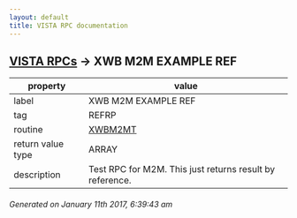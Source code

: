 ```yaml
---
layout: default
title: VISTA RPC documentation
---
```




## [VISTA RPCs](TableOfContent.md) &#8594; XWB M2M EXAMPLE REF 

 property | value 
--- | --- 
 label | XWB M2M EXAMPLE REF
 tag | REFRP
 routine | [XWBM2MT](http://code.osehra.org/dox/Routine_XWBM2MT_source.html)
 return value type | ARRAY
 description | Test RPC for M2M.  This just returns result by reference.




 ###### Generated on January 11th 2017, 6:39:43 am